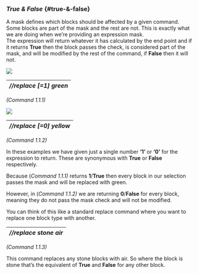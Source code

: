 ### *True & False* {#true-&-false}

A mask defines which blocks should be affected by a given command. Some blocks are part of the mask and the rest are not. This is exactly what we are doing when we’re providing an expression mask.  
The expression will return whatever it has calculated by the end point and if it returns **True** then the block passes the check, is considered part of the mask, and will be modified by the rest of the command, if **False** then it will not.

![](../../.gitbook/assets/what\_are\_expressions/basics\_true.gif)

| *//replace \[=1\] green* |
| :---- |

*(Command 1.1.1)*

![](../../.gitbook/assets/what\_are\_expressions/basics\_false.gif)

| *//replace \[=0\] yellow* |
| :---- |

*(Command 1.1.2)*

In these examples we have given just a single number **‘1’** or **‘0’** for the expression to return. These are synonymous with **True** or **False** respectively.

Because (*Command 1.1.1)* returns **1**/**True** then every block in our selection passes the mask and will be replaced with green.

However, in (*Command 1.1.2)* we are returning **0**/**False** for every block, meaning they do not pass the mask check and will not be modified.

You can think of this like a standard replace command where you want to replace one block type with another.

| *//replace stone air* |
| :---- |

*(Command 1.1.3)*

This command replaces any stone blocks with air. So where the block is stone that’s the equivalent of **True** and **False** for any other block.